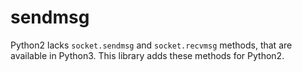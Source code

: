 # sendmsg

Python2 lacks ``socket.sendmsg`` and ``socket.recvmsg`` methods, that are available in Python3.
This library adds these methods for Python2.

